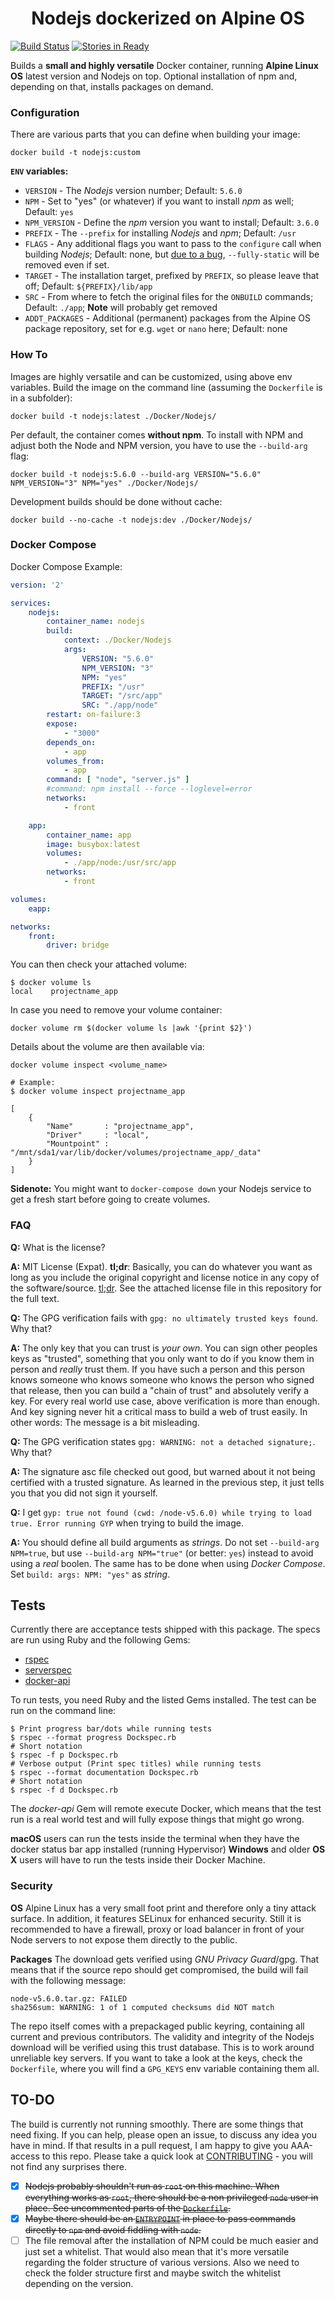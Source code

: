 <h1 align="center">
	Nodejs dockerized on Alpine OS
</h1>

[![Build Status](https://travis-ci.org/franz-josef-kaiser/Docker-Alpine-Nodejs.svg?branch=master)](https://travis-ci.org/franz-josef-kaiser/Docker-Alpine-Nodejs)
[![Stories in Ready](https://badge.waffle.io/franz-josef-kaiser/filterama.png?label=ready&title=Ready)](https://waffle.io/franz-josef-kaiser/filterama)

Builds a **small and highly versatile** Docker container, running **Alpine Linux OS** latest version 
and Nodejs on top. Optional installation of npm and, depending on that, installs packages 
on demand.

### Configuration

There are various parts that you can define when building your image:

    docker build -t nodejs:custom 

**`ENV` variables:**

 * `VERSION` - The _Nodejs_ version number; 
 Default: `5.6.0`
 * `NPM` - Set to "yes" (or whatever) if you want to install _npm_ as well; 
 Default: `yes`
 * `NPM_VERSION` - Define the _npm_ version you want to install; 
 Default: `3.6.0`
 * `PREFIX` - The `--prefix` for installing _Nodejs_ and _npm_; 
 Default: `/usr`
 * `FLAGS` - Any additional flags you want to pass to the `configure` call when building _Nodejs_; 
 Default: none, but [due to a bug](https://github.com/nodejs/node-v0.x-archive/wiki/statically-linked-executable), 
 `--fully-static` will be removed even if set.
 * `TARGET` - The installation target, prefixed by `PREFIX`, so please leave that off; 
 Default: `${PREFIX}/lib/app`
 * `SRC` - From where to fetch the original files for the `ONBUILD` commands; 
 Default: `./app`; **Note** will probably get removed
 * `ADDT_PACKAGES` - Additional (permanent) packages from the Alpine OS package repository, 
 set for e.g. `wget` or `nano` here; 
 Default: none

### How To

Images are highly versatile and can be customized, using above env variables.
Build the image on the command line (assuming the `Dockerfile` is in a subfolder):

    docker build -t nodejs:latest ./Docker/Nodejs/

Per default, the container comes **without npm**. To install with NPM and adjust 
both the Node and NPM version, you have to use the `--build-arg` flag:

    docker build -t nodejs:5.6.0 --build-arg VERSION="5.6.0" NPM_VERSION="3" NPM="yes" ./Docker/Nodejs/

Development builds should be done without cache:

    docker build --no-cache -t nodejs:dev ./Docker/Nodejs/

### Docker Compose

Docker Compose Example:

```yml
version: '2'

services:
    nodejs:
        container_name: nodejs
        build:
            context: ./Docker/Nodejs
            args:
                VERSION: "5.6.0"
                NPM_VERSION: "3"
                NPM: "yes"
                PREFIX: "/usr"
                TARGET: "/src/app"
                SRC: "./app/node"
        restart: on-failure:3
        expose:
            - "3000"
        depends_on:
            - app
        volumes_from:
            - app
        command: [ "node", "server.js" ]
        #command: npm install --force --loglevel=error
        networks:
            - front

    app:
        container_name: app
        image: busybox:latest
        volumes:
            - ./app/node:/usr/src/app
        networks:
            - front

volumes:
	eapp:

networks:
    front:
        driver: bridge
```

You can then check your attached volume:

```shell
$ docker volume ls
local    projectname_app
```

In case you need to remove your volume container:

```shell
docker volume rm $(docker volume ls |awk '{print $2}')
```

Details about the volume are then available via:

```shell
docker volume inspect <volume_name>

# Example:
$ docker volume inspect projectname_app

[
    {
        "Name"       : "projectname_app",
        "Driver"     : "local",
        "Mountpoint" : "/mnt/sda1/var/lib/docker/volumes/projectname_app/_data"
    }
]
```

**Sidenote:** You might want to `docker-compose down` your Nodejs service 
to get a fresh start before going to create volumes.

### FAQ

**Q:** What is the license?

**A:** MIT License (Expat). **tl;dr**: Basically, you can do whatever you 
want as long as you include the original copyright and license notice in any copy 
of the software/source. [tl;dr](https://tldrlegal.com/license/mit-license). See 
the attached license file in this repository for the full text.

**Q:** The GPG verification fails with `gpg: no ultimately trusted keys found`. Why that?

**A:** The only key that you can trust is _your own_. You can sign other peoples
keys as "trusted", something that you only want to do if you know them in person 
and _really_ trust them. If you have such a person and this person knows someone 
who knows someone who knows the person who signed that release, then you can 
build a "chain of trust" and absolutely verify a key. For every real world use 
case, above verification is more than enough. And key signing never hit a critical 
mass to build a web of trust easily. In other words: The message is a bit misleading.

**Q:** The GPG verification states `gpg: WARNING: not a detached signature;`. Why that?

**A:** The signature asc file checked out good, but warned about it not being 
certified with a trusted signature. As learned in the previous step, it just 
tells you that you did not sign it yourself.

**Q:** I get `gyp: true not found (cwd: /node-v5.6.0) while trying to load true. Error running GYP`
when trying to build the image.

**A:** You should define all build arguments as _strings_. Do not set `--build-arg NPM=true`, but 
use `--build-arg NPM="true"` (or better: `yes`) instead to avoid using a _real_ boolen. 
The same has to be done when using _Docker Compose_. Set `build: args: NPM: "yes"` as _string_.

## Tests

Currently there are acceptance tests shipped with this package. The specs 
are run using Ruby and the following Gems:

 * [rspec](https://rubygems.org/gems/rspec)
 * [serverspec](https://rubygems.org/gems/serverspec)
 * [docker-api](https://rubygems.org/gems/docker-api)

To run tests, you need Ruby and the listed Gems installed. The test can 
be run on the command line:

```shell
$ Print progress bar/dots while running tests
$ rspec --format progress Dockspec.rb
# Short notation
$ rspec -f p Dockspec.rb
# Verbose output (Print spec titles) while running tests
$ rspec --format documentation Dockspec.rb
# Short notation
$ rspec -f d Dockspec.rb
```

The _docker-api_ Gem will remote execute Docker, which means that the test run 
is a real world test and will fully expose things that might go wrong.

**macOS** users can run the tests inside the terminal when they have the docker 
status bar app installed (running Hypervisor)
**Windows** and older **OS X** users will have to run the tests inside their Docker Machine.

### Security

**OS** Alpine Linux has a very small foot print and therefore only a tiny attack surface. 
In addition, it features SELinux for enhanced security. Still it is recommended to 
have a firewall, proxy or load balancer in front of your Node servers to not expose 
them directly to the public.

**Packages** The download gets verified using _GNU Privacy Guard_/gpg. That means that 
if the source repo should get compromised, the build will fail with the 
following message:

```shell
node-v5.6.0.tar.gz: FAILED
sha256sum: WARNING: 1 of 1 computed checksums did NOT match
```

The repo itself comes with a prepackaged public keyring, containing all current and 
previous contributors. The validity and integrity of the Nodejs download will be verified
using this trust database. This is to work around unreliable key servers. If you want to 
take a look at the keys, check the `Dockerfile`, where you will find a `GPG_KEYS` 
env variable containing them all.

## TO-DO

The build is currently not running smoothly. There are some things that need fixing. 
If you can help, please open an issue, to discuss any idea you have in mind. If that 
results in a pull request, I am happy to give you AAA-access to this repo. Please take a 
quick look at [CONTRIBUTING](CONTRIBUTING.md) - you will not find any surprises there. 

 * [x] ~~Nodejs probably shouldn't run as `root` on this machine. When everything works as `root`, 
 there should be a non privileged `node` user in place. See uncommented parts of the [`Dockerfile`](Dockerfile).~~
 * [x] ~~Maybe there should be an [`ENTRYPOINT`](docker-entrypoint.sh) in place to pass commands directly 
 to `npm` and avoid fiddling with `node`.~~
 * [ ] The file removal after the installation of NPM could be much easier and just set a whitelist.
 That would also mean that it's more versatile regarding the folder structure of various versions.
 Also we need to check the folder structure first and maybe switch the whitelist depending on the version.
